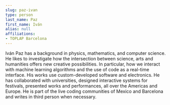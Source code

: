 ```yaml
---
slug: paz-ivan
type: person
last_name: Paz
first_name: Iván
alias: null
affiliations:
- TOPLAP Barcelona
---
```


Iván Paz has a background in physics, mathematics, and computer science. He likes to investigate how the intersection between science, arts and humanities offers new creative possibilities. In particular, how we interact with machine learning algorithms and the use of code as a real-time interface. His works use custom-developed software and electronics. He has collaborated with universities, designed interactive systems for festivals, presented works and performances, all over the Americas and Europe. He is part of the live coding communities of Mexico and Barcelona and writes in third person when necessary.